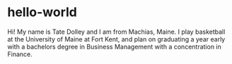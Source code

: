 # hello-world

Hi! My name is Tate Dolley and I am from Machias, Maine. I play basketball at the University of Maine at Fort Kent, and plan on graduating a year early with a bachelors degree in Business Management with a concentration in Finance.
